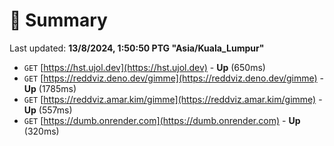 # 📖 Summary
Last updated: **13/8/2024, 1:50:50 PTG "Asia/Kuala_Lumpur"**

- `GET` [https://hst.ujol.dev](https://hst.ujol.dev) - **Up** (650ms)
- `GET` [https://reddviz.deno.dev/gimme](https://reddviz.deno.dev/gimme) - **Up** (1785ms)
- `GET` [https://reddviz.amar.kim/gimme](https://reddviz.amar.kim/gimme) - **Up** (557ms)
- `GET` [https://dumb.onrender.com](https://dumb.onrender.com) - **Up** (320ms)
